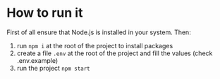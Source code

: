 # How to run it

First of all ensure that Node.js is installed in your system. Then:

1. run `npm i` at the root of the project to install packages
2. create a file `.env` at the root of the project and fill the values (check .env.example)
3. run the project `npm start`